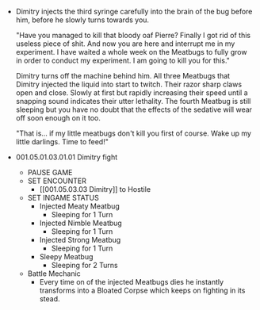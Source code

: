 - Dimitry injects the third syringe carefully into the brain of the bug before him, before he slowly turns towards you.
  
  "Have you managed to kill that bloody oaf Pierre? Finally I got rid of this useless piece of shit. And now you are here and interrupt me in my experiment. I have waited a whole week on the Meatbugs to fully grow in order to conduct my experiment. I am going to kill you for this."
  
  Dimitry turns off the machine behind him. All three Meatbugs that Dimitry injected the liquid into start to twitch. Their razor sharp claws open and close. Slowly at first but rapidly increasing their speed until a snapping sound indicates their utter lethality. The fourth Meatbug is still sleeping but you have no doubt that the effects of the sedative will wear off soon enough on it too.
  
  "That is... if my little meatbugs don't kill you first of course. Wake up my little darlings. Time to feed!"
- 001.05.01.03.01.01 Dimitry fight
	- PAUSE GAME
	- SET ENCOUNTER
		- [[001.05.03.03 Dimitry]] to Hostile
	- SET INGAME STATUS
		- Injected Meaty Meatbug
			- Sleeping for 1 Turn
		- Injected Nimble Meatbug
			- Sleeping for 1 Turn
		- Injected Strong Meatbug
			- Sleeping for 1 Turn
		- Sleepy Meatbug
			- Sleeping for 2 Turns
	- Battle Mechanic
		- Every time on of the injected Meatbugs dies he instantly transforms into a Bloated Corpse which keeps on fighting in its stead.